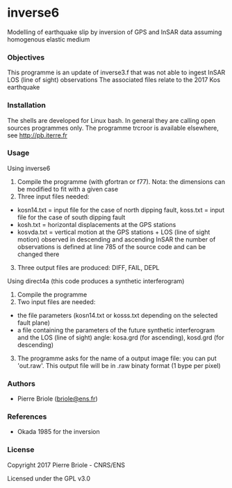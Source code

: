 # inverse6
Modelling of earthquake slip by inversion of GPS and InSAR data assuming homogenous elastic medium




### <a name="Objectives"></a>Objectives

This programme is an update of inverse3.f that was not able to ingest InSAR LOS (line of sight) observations
The associated files relate to the 2017 Kos earthquake


### <a name="installation"></a>Installation

The shells are developed for Linux bash. In general they are calling open sources programmes only.
The programme trcroor is available elsewhere, see http://pb.iterre.fr



### <a name="Usage"></a>Usage

Using inverse6
1. Compile the programme (with gfortran or f77). Nota: the dimensions can be modified to fit with a given case
2. Three input files needed:
  - kosn14.txt = input file for the case of north dipping fault, koss.txt = input file for the case of south dipping fault
  - kosh.txt = horizontal displacements at the GPS stations
  - kosvda.txt = vertical motion at the GPS stations + LOS (line of sight motion) observed in descending and ascending InSAR
    the number of observations is defined at line 785 of the source code and can be changed there
3. Three output files are produced: DIFF, FAIL, DEPL

Using direct4a (this code produces a synthetic interferogram)
1. Compile the programme
2. Two input files are needed:
  - the file parameters (kosn14.txt or kosss.txt depending on the selected fault plane)
  - a file containing the parameters of the future synthetic interferogram and the LOS (line of sight) angle:
    kosa.grd (for ascending), kosd.grd (for descending)
3. The programme asks for the name of a output image file: you can put 'out.raw'. This output file will be in .raw binaty format
  (1 bype per pixel)


### <a name="authors"></a>Authors

* Pierre Briole (briole@ens.fr)


### <a name="references"></a>References

*  Okada 1985 for the inversion


### <a name="license"></a>License

Copyright 2017 Pierre Briole - CNRS/ENS

Licensed under the GPL v3.0



 
 
